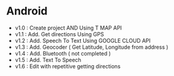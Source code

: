 # Android
- v1.0 : Create project AND Using T MAP API
- v1.1 : Add. Get directions Using GPS
- v1.2 : Add. Speech To Text Using GOOGLE CLOUD API
- v1.3 : Add. Geocoder ( Get Latitude, Longitude from address )
- v1.4 : Add. Bluetooth ( not completed )
- v1.5 : Add. Text To Speech
- v1.6 : Edit with repetitive getting directions
